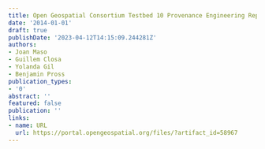 ```yaml
---
title: Open Geospatial Consortium Testbed 10 Provenance Engineering Report
date: '2014-01-01'
draft: true
publishDate: '2023-04-12T14:15:09.244281Z'
authors:
- Joan Maso
- Guillem Closa
- Yolanda Gil
- Benjamin Pross
publication_types:
- '0'
abstract: ''
featured: false
publication: ''
links:
- name: URL
  url: https://portal.opengeospatial.org/files/?artifact_id=58967
---
```


